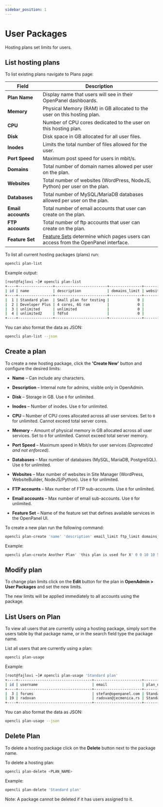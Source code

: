 ```yaml
---
sidebar_position: 1
---
```


# User Packages

Hosting plans set limits for users. 

## List hosting plans

<Tabs>
  <TabItem value="openadmin-plan-list" label="With OpenAdmin" default>


To list existing plans navigate to Plans page:

| Field              | Description                                                               |
| ------------------ | ------------------------------------------------------------------------- |
| **Plan Name**      | Display name that users will see in their OpenPanel dashboards.            |
| **Memory**            | Physical Memory (RAM) in GB allocated to the user on this hosting plan.     |
| **CPU**            | Number of CPU cores dedicated to the user on this hosting plan.             |
| **Disk**     | Disk space in GB allocated for all user files.           |
| **Inodes**   | Limits the total number of files allowed for the user.   |
| **Port Speed**            | Maximum post speed for users in mbit/s.     |
| **Domains**  | Total number of domain names allowed per user on the plan.                  |
| **Websites** | Total number of websites (WordPress, NodeJS, Python) per user on the plan.   |
| **Databases** | Total number of MySQL/MariaDB databases allowed per user on the plan.              |
| **Email accounts** | Total number of email accounts that user can create on the plan.              |
| **FTP accounts** | Total number of ftp accounts that user can create on the plan.             |
| **Feature Set** | [Feature Sets](/docs/admin/settings/openpanel/#enable-features) determine which pages users can access from the OpenPanel interface.               |



  </TabItem>
  <TabItem value="CLI-plan-list" label="With OpenCLI">

To list all current hosting packages (plans) run:

```bash
opencli plan-list
```

Example output:
```bash
[root@fajlovi ~]# opencli plan-list
+----+----------------+------------------------+---------------+----------------+-------------+-----------+------------+--------------+----------+------+------+-----------+-------------+
| id | name           | description            | domains_limit | websites_limit | email_limit | ftp_limit | disk_limit | inodes_limit | db_limit | cpu  | ram  | bandwidth | feature_set |
+----+----------------+------------------------+---------------+----------------+-------------+-----------+------------+--------------+----------+------+------+-----------+-------------+
|  1 | Standard plan  | Small plan for testing |             0 |             10 |           0 |         0 | 5 GB       |      1000000 |        0 | 2    | 2g   |        10 | default     |
|  2 | Developer Plus | 4 cores, 6G ram        |             0 |             10 |           0 |         0 | 10 GB      |      1000000 |        0 | 2    | 3g   |       100 | proba       |
|  3 | unlimited      | unlimited              |             0 |              0 |           0 |         0 | 100 GB     |       250000 |        0 | 2    | 3g   |         0 | default     |
|  4 | unlimited2     | fdfsd                  |             0 |              0 |           0 |         0 | 0 GB       |            0 |        0 | 0    | 0g   |         0 | proba       |
+----+----------------+------------------------+---------------+----------------+-------------+-----------+------------+--------------+----------+------+------+-----------+-------------+

```

You can also format the data as JSON:

```bash
opencli plan-list --json
```

  </TabItem>
</Tabs>

## Create a plan

<Tabs>
  <TabItem value="openadmin-plan-new" label="With OpenAdmin" default>

To create a new hosting package, click the **'Create New'** button and configure the desired limits:

* **Name** – Can include any characters.
* **Description** – Internal note for admins, visible only in OpenAdmin.
* **Disk** – Storage in GB. Use `0` for unlimited.
* **Inodes** – Number of inodes. Use `0` for unlimited.
* **CPU** – Number of CPU cores allocated across all user services. Set to `0` for unlimited. Cannot exceed total server cores.
* **Memory** – Amount of physical memory in GB allocated across all user services. Set to `0` for unlimited. Cannot exceed total server memory.
* **Port Speed** – Maximum speed in Mbit/s for user services *(Deprecated and not enforced)*.
* **Databases** – Max number of databases (MySQL, MariaDB, PostgreSQL). Use `0` for unlimited.
* **Websites** – Max number of websites in Site Manager (WordPress, WebsiteBuilder, NodeJS/Python). Use `0` for unlimited.
* **FTP accounts** – Max number of FTP sub-accounts. Use `0` for unlimited.
* **Email accounts** – Max number of email sub-accounts. Use `0` for unlimited.
* **Feature Set** – Name of the feature set that defines available services in the OpenPanel UI.


  </TabItem>
  <TabItem value="CLI-plan-new" label="With OpenCLI">
    
To create a new plan run the following command:

```bash
opencli plan-create 'name' 'description' email_limit ftp_limit domains_limit websites_limit disk_limit inodes_limit db_limit cpu ram bandwidth feature_set
```

Example:
```bash
opencli plan-create Another Plan' 'this plan is used for X' 0 0 10 10 50 1000000 25 2 4 100 'default'
```

  </TabItem>
</Tabs>


## Modify plan

To change plan limits click on the **Edit** button for the plan in **OpenAdmin > User Packages** and set the new limits.

The new limits will be applied immediately to all accounts using the package.

## List Users on Plan

<Tabs>
  <TabItem value="openadmin-plan-usage" label="With OpenAdmin" default>

To view all users that are currently using a hosting package, simply sort the users table by that package name, or in the search field type the package name.

  </TabItem>
  <TabItem value="CLI-plan-usage" label="With OpenCLI">
    
List all users that are currently using a plan:

```bash
opencli plan-usage
```

Example:
```bash
[root@fajlovi ~]# opencli plan-usage 'Standard plan'
+----+----------------------------------+----------------------+---------------+---------------------+
| id | username                         | email                | plan_name     | registered_date     |
+----+----------------------------------+----------------------+---------------+---------------------+
|  3 | forums                           | stefan@openpanel.com | Standard plan | 2025-05-08 19:25:47 |
| 19 | radovan                          | radovan@jecmenica.rs | Standard plan | 2025-05-29 07:47:15 |
+----+----------------------------------+----------------------+---------------+---------------------+
```

You can also format the data as JSON:

```bash
opencli plan-usage --json
```
  </TabItem>
</Tabs>

## Delete Plan

<Tabs>
  <TabItem value="openadmin-plan-delete" label="With OpenAdmin" default>
    
To delete a hosting package click on the **Delete** button next to the package name.

  </TabItem>
  <TabItem value="CLI-plan-delete" label="With OpenCLI">

To delete a hosting plan: 

```bash
opencli plan-delete <PLAN_NAME> 
```

Example:
```bash
opencli plan-delete 'Standard plan'
```
  </TabItem>
</Tabs>

Note: A package cannot be deleted if it has users assigned to it.
